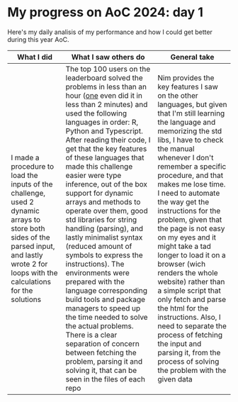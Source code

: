 # My progress on AoC 2024: day 1

Here's my daily analisis of my performance and how I could get better during this year AoC.

| What I did | What I saw others do | General take |
| ---------- | -------------------- | ------------ |
| I made a procedure to load the inputs of the challenge, used 2 dynamic arrays to store both sides of the parsed input, and lastly wrote 2 for loops with the calculations for the solutions | The top 100 users on the leaderboard solved the problems in less than an hour ([one](https://github.com/31b4/advent-of-code-2024/tree/main) even did it in less than 2 minutes) and used the following languages in order: R, Python and Typescript. After reading their code, I get that the key features of these languages that made this challenge easier were type inference, out of the box support for dynamic arrays and methods to operate over them, good std libraries for string handling (parsing), and lastly minimalist syntax (reduced amount of symbols to express the instructions). The environments were prepared with the language corresponding build tools and package managers to speed up the time needed to solve the actual problems. There is a clear separation of concern between fetching the problem, parsing it and solving it, that can be seen in the files of each repo | Nim provides the key features I saw on the other languages, but given that I'm still learning the language and memorizing the std libs, I have to check the manual whenever I don't remember a specific procedure, and that makes me lose time. I need to automate the way get the instructions for the problem, given that the page is not easy on my eyes and it might take a tad longer to load it on a browser (wich renders the whole website) rather than a simple script that only fetch and parse the html for the instructions. Also, I need to separate the process of fetching the input and parsing it, from the process of solving the problem with the given data |
